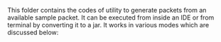 This folder contains the codes of utility to generate packets from an available sample packet.
It can be executed from inside an IDE or from terminal by converting it to a jar.
It works in various modes which are discussed below:
